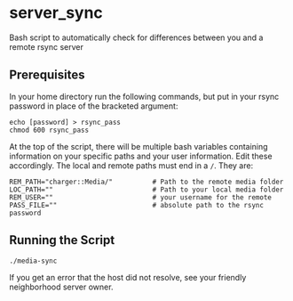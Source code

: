 # server_sync
Bash script to automatically check for differences between you and a remote rsync server


## Prerequisites
In your home directory run the following commands, but put in your rsync password in place of the bracketed argument:
```
echo [password] > rsync_pass
chmod 600 rsync_pass
```

At the top of the script, there will be multiple bash variables containing information on your specific paths and your user information. Edit these accordingly. The local and remote paths must end in a `/`. They are:
```
REM_PATH="charger::Media/"          # Path to the remote media folder
LOC_PATH=""                         # Path to your local media folder
REM_USER=""                         # your username for the remote
PASS_FILE=""                        # absolute path to the rsync password
```

## Running the Script

```
./media-sync
```

If you get an error that the host did not resolve, see your friendly neighborhood server owner.